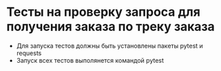 ﻿# Тесты на проверку запроса для получения заказа по треку заказа
- Для запуска тестов должны быть установлены пакеты pytest и requests
- Запуск всех тестов выполянется командой pytest
